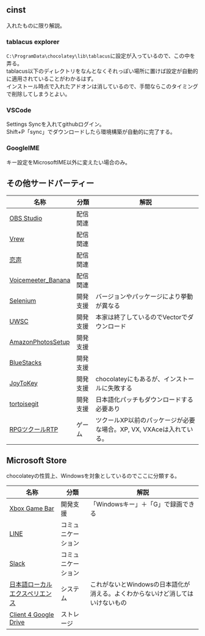 ## cinst
入れたものに限り解説。

### tablacus explorer
`C:\ProgramData\chocolatey\lib\tablacus`に設定が入っているので、この中を弄る。  
tablacus以下のディレクトリをなんとなくそれっぽい場所に置けば設定が自動的に適用されていることがわかるはず。  
インストール時点で入れたアドオンは消しているので、手間ならこのタイミングで削除してしまうとよい。

### VSCode
Settings Syncを入れてgithubログイン。  
Shift+P「sync」でダウンロードしたら環境構築が自動的に完了する。

### GoogleIME
キー設定をMicrosoftIME以外に変えたい場合のみ。

## その他サードパーティー
|名称|分類|解説|
|---|---|---|
|[OBS Studio](https://obsproject.com/ja/download)|配信関連||
|[Vrew](https://vrew.voyagerx.com/ja/)|配信関連||
|[恋声](http://koigoemoe.g2.xrea.com/koigoe/koigoe.html)|配信関連||
|[Voicemeeter_Banana](https://vb-audio.com/Voicemeeter/index.htm)|配信関連||
|[Selenium](https://www.selenium.dev/ja/documentation/)|開発支援|バージョンやパッケージにより挙動が異なる|
|[UWSC](http://canal22.org/download/)|開発支援|本家は終了しているのでVectorでダウンロード|
|[AmazonPhotosSetup](https://amzn.to/3fHXZ8f)|開発支援||
|[BlueStacks](https://www.bluestacks.com/ja/index.html)|開発支援||
|[JoyToKey](https://joytokey.net/ja/download)|開発支援|chocolateyにもあるが、インストールに失敗する|
|[tortoisegit](https://tortoisegit.org/)|開発支援|日本語化パッチもダウンロードする必要あり|
|[RPGツクールRTP](https://tkool.jp/products/rtp.html)|ゲーム|ツクールXP以前のパッケージが必要な場合。XP, VX, VXAceは入れている。|

## Microsoft Store
chocolateyの性質上、Windowsを対象としているのでここに分類する。

|名称|分類|解説|
|---|---|---|
|[Xbox Game Bar](https://www.microsoft.com/store/productId/9NZKPSTSNW4P)|開発支援|「Windowsキー」＋「G」で録画できる|
|[LINE](https://www.microsoft.com/store/productId/9WZDNCRFJ2G6)|コミュニケーション||
|[Slack](https://www.microsoft.com/ja-jp/p/slack/9wzdncrdk3wp)|コミュニケーション||
|[日本語ローカルエクスペリエンス](https://www.microsoft.com/store/productId/9N1W692FV4S1)|システム|これがないとWindowsの日本語化が消える。よくわからないけど消してはいけないもの|
|[Client 4 Google Drive](https://www.microsoft.com/ja-jp/p/client-4-google-drive/9nblggh3rm3r)|ストレージ||
